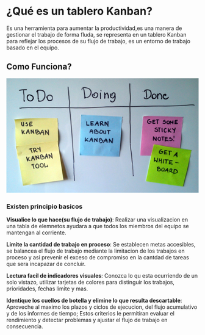 # **¿Qué es un tablero Kanban?**

Es una herramienta para aumentar la productividad,es una manera de gestionar el trabajo de forma fluda, se representa en un tablero Kanban para reflejar los procesos de su flujo de trabajo, es un entorno de trabajo basado en el equipo.

## Como Funciona?

![MetodologiaKanban](imgkanban/metkan.png)

### Existen principio basicos

**Visualice lo que hace(su flujo de trabajo)**: Realizar una visualizacion en una tabla de elemnetos ayudara a que todos los miembros del equipo se mantengan al corriente.

**Limite la cantidad de trabajo en proceso**: Se establecen metas accesibles, se balancea el flujo de trabajo mediante la limitacion de los trabajos en proceso y asi prevenir el exceso de compromiso en la cantdad de tareas que sera incapazar de concluir.

**Lectura facil de indicadores visuales**: Conozca lo qu esta ocurriendo de un solo vistazo, utilizar tarjetas de colores para distinguir los trabajos, prioridades, fechas limite y mas.


**Identique los cuellos de botella y elimine lo que resulta descartable**: Aproveche al maximo los plazos y ciclos de ejecucion, del flujo acumulativo y de los informes de tiempo; Estos criterios le permitiran evaluar el rendimiento y detectar problemas y ajustar el flujo de trabajo en consecuencia.
